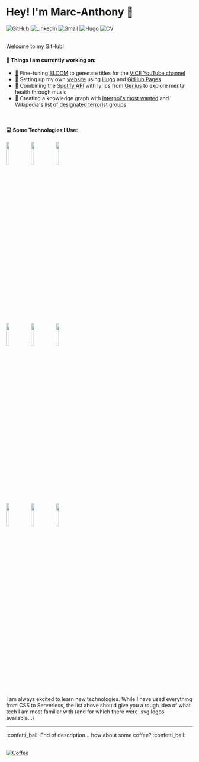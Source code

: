 # Hey! I'm Marc-Anthony :wave:

[![GitHub](https://img.shields.io/badge/-Github-000?style=flat&logo=Github&logoColor=white)](https://github.com/marcderbauer)
[![Linkedin](https://img.shields.io/badge/-LinkedIn-blue?style=flat&logo=Linkedin&logoColor=white)](https://www.linkedin.com/in/marcanthonybauer/)
[![Gmail](https://img.shields.io/badge/-Email-c14438?style=flat&logo=Gmail&logoColor=white)](mailto:hello@marcanthonybauer.com?subject=[GitHub]%20)
[![Hugo](https://img.shields.io/badge/-Website-important?logo=hugo&logoColor=white)](https://www.marcanthonybauer.com)
[![CV](https://img.shields.io/badge/-CV-yellow?logo=giphy&logoColor=white)](https://raw.githubusercontent.com/marcderbauer/marcderbauer/main/CV_Marc_Anthony_Bauer.pdf)


<br/>  
Welcome to my GitHub!

#### 🌱 Things I am currently working on:
  - [:link:](https://github.com/marcderbauer/bloom) Fine-tuning [BLOOM](https://huggingface.co/bigscience/bloom-560m) to generate titles for the [VICE YouTube channel](https://www.youtube.com/user/VICE)
  - [:link:](https://github.com/marcderbauer/hugo-twenty-twenty) Setting up my own [website](https://www.marcanthonybauer.com) using [Hugo](https://gohugo.io/) and [GitHub Pages](https://pages.github.com/)
  - [:link:](https://github.com/marcderbauer/songcrawler) Combining the [Spotify API](https://developer.spotify.com/documentation/web-api/) with lyrics from [Genius](https://genius.com) to explore mental health through music
  - [:link:](https://github.com/marcderbauer/terrorism-graph) Creating a knowledge graph with [Interpol's most wanted](https://www.interpol.int/en/How-we-work/Notices) and Wikipedia's [list of designated terrorist groups](https://en.wikipedia.org/wiki/List_of_designated_terrorist_groups)
<br/>  

#### :computer: Some Technologies I Use: 
<p>
  
<!--  <img width="50%" align="right" src="https://github-readme-stats.vercel.app/api?username=Mr-maike&show_icons=true&hide_border=true" />-->

  <code><img width="12.5%" src="https://www.vectorlogo.zone/logos/python/python-ar21.svg"></code>
  <code><img width="12.5%" src="https://www.vectorlogo.zone/logos/java/java-ar21.svg"></code>
  <code><img width="12.5%" src="https://www.vectorlogo.zone/logos/pytorch/pytorch-ar21.svg"></code>
  <br />
  <code><img width="12.5%" src="https://www.vectorlogo.zone/logos/jupyter/jupyter-ar21.svg"></code>
  <code><img width="12.5%" src="https://www.vectorlogo.zone/logos/git-scm/git-scm-ar21.svg"></code>
  <code><img width="12.5%" src="https://www.vectorlogo.zone/logos/visualstudio_code/visualstudio_code-ar21.svg"></code>
  <br />
  <code><img width="12.5%" src="https://www.vectorlogo.zone/logos/gnu_bash/gnu_bash-ar21.svg"></code>
  <code><img width="12.5%" src="https://www.vectorlogo.zone/logos/linux/linux-ar21.svg"></code>
  <code><img width="12.5%" src="https://www.vectorlogo.zone/logos/docker/docker-ar21.svg"></code>
  <br />  
  
</p>
<br/>  
I am always excited to learn new technologies. While I have used everything from CSS to Serverless, the list above should give you a rough idea of what tech I am most familiar with (and for which there were .svg logos available...)


<br>  
<hr>
:confetti_ball: End of description... how about some coffee? :confetti_ball:
<br/><br/>
     

 [![Coffee]( https://img.shields.io/badge/-Let's%20have%20coffee!%20☕-blue)](mailto:hello@marcanthonybauer.com?subject=[GitHub]%20Let's%20have%20Coffee)


